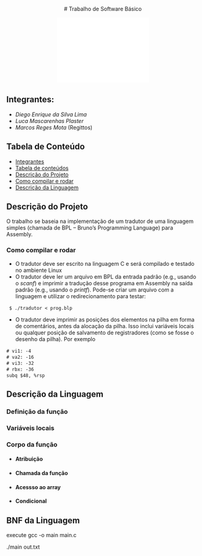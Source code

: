 <p align="center"> # Trabalho de Software Básico </p>
<p align="center"><img src="ufg.png" alt="Logo UFG" height="170" width="240"></p>

## Integrantes:
<ul>
  <li><i>Diego Enrique da Silva Lima</i></li>
  <li><i>Luca Mascarenhas Plaster</i></li>
  <li><i>Marcos Reges Mota</i> (Regittos)</li>
</ul>

## Tabela de Conteúdo

* [Integrantes](#integrantes)
* [Tabela de conteúdos](#tabela-de-conteúdos)
* [Descrição do Projeto](#descrição-do-Projeto)
* [Como  compilar e rodar](#como-compilar-e-rodar)
* [Descrição da Linguagem](#descricao-da-linguagem)

## Descrição do Projeto

O trabalho se baseia na implementação de um tradutor de uma linguagem simples (chamada de BPL – Bruno’s Programming Language) para Assembly.

### Como compilar e rodar

- O tradutor deve ser escrito na linguagem C e será compilado e testado no ambiente Linux 
- O tradutor deve ler um arquivo em BPL da entrada padrão (e.g., usando o *scanf*) e imprimir
a tradução desse programa em Assembly na saída padrão (e.g., usando o *printf*). Pode-se
criar um arquivo com a linguagem e utilizar o redirecionamento para testar:
```
 $ ./tradutor < prog.blp
```
- O tradutor deve imprimir as posições dos elementos na pilha em forma de comentários,
antes da alocação da pilha. Isso inclui variáveis locais ou qualquer posição de salvamento de
registradores (como se fosse o desenho da pilha). Por exemplo
```
# vi1: -4
# va2: -16
# vi3: -32
# rbx: -36
subq $48, %rsp
```

## Descrição da Linguagem

### Definição da função
### Variáveis locais
### Corpo da função
- #### Atribuição
- #### Chamada da função
- #### Acessso ao array
- #### Condicional
## BNF da Linguagem




<p> execute gcc -o main main.c <p>
  <p> ./main <test.txt > out.txt <p>
